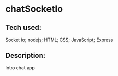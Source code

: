 # chatSocketIo

## Tech used:

Socket io; nodejs; HTML; CSS; JavaScript; Express

## Description:

Intro chat app
